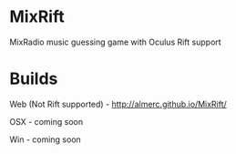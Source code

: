 MixRift
=======

MixRadio music guessing game with Oculus Rift support

Builds
======

Web (Not Rift supported) - http://almerc.github.io/MixRift/

OSX - coming soon

Win - coming soon

